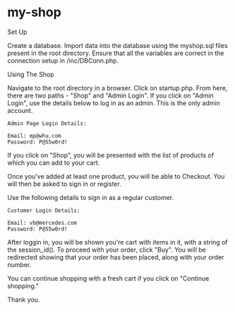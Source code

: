 # my-shop

Set Up

Create a database. Import data into the database using the myshop.sql files present in the root directory.
Ensure that all the variables are correct in the connection setup in /inc/DBConn.php.

Using The Shop

Navigate to the root directory in a browser.
Click on startup.php.
From here, there are two paths - "Shop" and "Admin Login".
If you click on "Admin Login", use the details below to log in as an admin. This is the only admin account.

	Admin Page Login Details:

	Email: mp@whu.com
	Password: P@55w0rd!

If you click on "Shop", you will be presented with the list of products of which you can add to your cart.

Once you've added at least one product, you will be able to Checkout. You will then be asked to sign in or register.

Use the following details to sign in as a regular customer.

	Customer Login Details:

	Email: vb@mercedes.com
	Password: P@55w0rd!

After loggin in, you will be shown you're cart with items in it, with a string of the session_id(). To proceed with your order, click "Buy". You will be redirected showing that your order has been placed, along with your order number.

You can continue shopping with a fresh cart if you click on "Continue shopping."

Thank you.